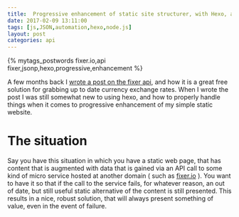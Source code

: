 ```yaml
---
title:  Progressive enhancement of static site structurer, with Hexo, and the Fixer.io JSON API
date: 2017-02-09 13:11:00
tags: [js,JSON,automation,hexo,node.js]
layout: post
categories: api
---
```


{% mytags_postwords fixer.io,api&#32;fixer,jsonp,hexo,progressive,enhancement %}

A few months back I [wrote a post on the fixer api](https://dustinpfister.github.io/2017/02/09/api-fixer/), and how it is a great free solution for grabbing up to date currency exchange rates. When I wrote the post I was still somewhat new to using hexo, and how to properly handle things when it comes to progressive enhancement of my simple static website.

<!-- more -->

# The situation

Say you have this situation in which you have a static web page, that has content that is augmented with data that is gained via an API call to some kind of micro service hosted at another domain ( such as [fixer.io](http://fixer.io) ). You want to have it so that if the call to the service fails, for whatever reason, an out of date, but still useful static alternative of the content is still presented. This results in a nice, robust solution, that will always present something of value, even in the event of failure.

```html
```